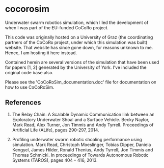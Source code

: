 # cocorosim

Underwater swarm robotics simulation, which I led the development of when I was part of the EU-funded CoCoRo project. 

This code was originally hosted on a University of Graz (the coordinating partners of the CoCoRo project, under which this simulation was built) website. 
That website has since gone down, for reasons unknown to me. 
Hence, I am hosting it here instead. 

Contained herein are several versions of the simulation that have been used for papers [1, 2] generated by the University of York. 
I've included the original code base also. 

Please see the 'CoCoRoSim_documentation.doc' file for documentation on how to use CoCoRoSim. 

## References

1. The Relay Chain: A Scalable Dynamic Communication link between an Exploratory Underwater Shoal and a Surface Vehicle. Becky Naylor, Mark Read, Alex Turner, Jon Timmis and Andy Tyrrell. Proceedings of Artificial Life (ALife), pages 290-297, 2014.

2. Profiling underwater swarm robotic shoaling performance using simulation. Mark Read, Christoph Moeslinger, Tobias Dipper, Daniela Kengyel, James Hilder, Ronald Thenius, Andy Tyrrell, Jon Timmis and Thomas Schmickl. In proceedings of Towards Autonomous Robotic Systems (TAROS), pages 404 – 416, 2013.
